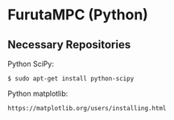 # FurutaMPC (Python)

## Necessary Repositories 

Python SciPy:

    $ sudo apt-get install python-scipy

Python matplotlib:

    https://matplotlib.org/users/installing.html
